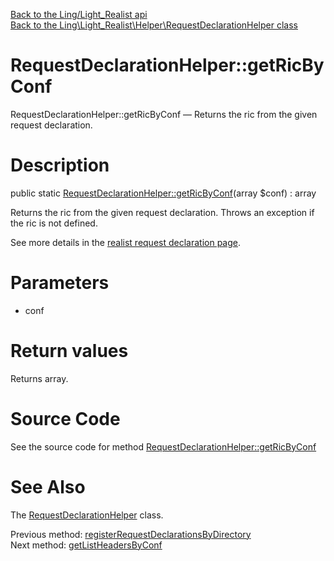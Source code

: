 [Back to the Ling/Light_Realist api](https://github.com/lingtalfi/Light_Realist/blob/master/doc/api/Ling/Light_Realist.md)<br>
[Back to the Ling\Light_Realist\Helper\RequestDeclarationHelper class](https://github.com/lingtalfi/Light_Realist/blob/master/doc/api/Ling/Light_Realist/Helper/RequestDeclarationHelper.md)


RequestDeclarationHelper::getRicByConf
================



RequestDeclarationHelper::getRicByConf — Returns the ric from the given request declaration.




Description
================


public static [RequestDeclarationHelper::getRicByConf](https://github.com/lingtalfi/Light_Realist/blob/master/doc/api/Ling/Light_Realist/Helper/RequestDeclarationHelper/getRicByConf.md)(array $conf) : array




Returns the ric from the given request declaration.
Throws an exception if the ric is not defined.

See more details in the [realist request declaration page](https://github.com/lingtalfi/Light_Realist/blob/master/doc/pages/request-declaration.md).




Parameters
================


- conf

    


Return values
================

Returns array.








Source Code
===========
See the source code for method [RequestDeclarationHelper::getRicByConf](https://github.com/lingtalfi/Light_Realist/blob/master/Helper/RequestDeclarationHelper.php#L65-L73)


See Also
================

The [RequestDeclarationHelper](https://github.com/lingtalfi/Light_Realist/blob/master/doc/api/Ling/Light_Realist/Helper/RequestDeclarationHelper.md) class.

Previous method: [registerRequestDeclarationsByDirectory](https://github.com/lingtalfi/Light_Realist/blob/master/doc/api/Ling/Light_Realist/Helper/RequestDeclarationHelper/registerRequestDeclarationsByDirectory.md)<br>Next method: [getListHeadersByConf](https://github.com/lingtalfi/Light_Realist/blob/master/doc/api/Ling/Light_Realist/Helper/RequestDeclarationHelper/getListHeadersByConf.md)<br>

